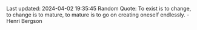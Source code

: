 Last updated: 2024-04-02 19:35:45
Random Quote: To exist is to change, to change is to mature, to mature is to go on creating oneself endlessly. - Henri Bergson